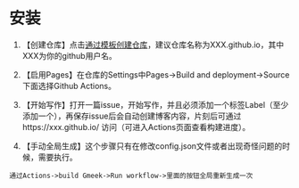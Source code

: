# 安装
1. 【创建仓库】点击[通过模板创建仓库](https://github.com/new?template_name=Gmeek-template&template_owner=Meekdai)，建议仓库名称为XXX.github.io，其中XXX为你的github用户名。

2. 【启用Pages】在仓库的Settings中Pages->Build and deployment->Source下面选择Github Actions。

3. 【开始写作】打开一篇issue，开始写作，并且必须添加一个标签Label（至少添加一个），再保存issue后会自动创建博客内容，片刻后可通过https://xxx.github.io/ 访问（可进入Actions页面查看构建进度）。

4. 【手动全局生成】这个步骤只有在修改config.json文件或者出现奇怪问题的时候，需要执行。

```
通过Actions->build Gmeek->Run workflow->里面的按钮全局重新生成一次
```